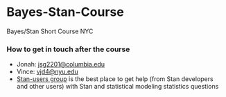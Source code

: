 # Bayes-Stan-Course
Bayes/Stan Short Course NYC


### How to get in touch after the course

* Jonah: jsg2201@columbia.edu
* Vince: vjd4@nyu.edu
* [Stan-users group](https://groups.google.com/forum/#!forum/stan-users) is the best place to get help (from Stan developers and other users) with Stan and statistical modeling statistics questions
